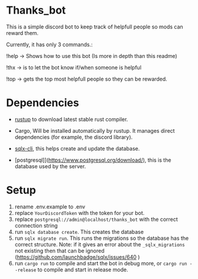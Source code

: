 # Thanks_bot
This is a simple discord bot to keep track of helpfull people so mods can reward them.

Currently, it has only 3 commands.:

!help -> Shows how to use this bot (Is more in depth than this readme)

!thx -> is to let the bot know if/when someone is helpful

!top -> gets the top most helpfull people so they can be rewarded.

# Dependencies
- [rustup](https://www.rust-lang.org/tools/install) to download latest stable rust compiler.

- Cargo, Will be installed automatically by rustup. It manages direct dependencies (for example, the discord library).

- [sqlx-cli](https://crates.io/crates/sqlx-cli), this helps create and update the database.

- [postgresql]](https://www.postgresql.org/download/), this is the database used by the server.

# Setup
1. rename .env.example to .env
2. replace `YourDiscordToken` with the token for your bot.
3. replace `postgresql://admin@localhost/thanks_bot` with the correct connection string
4. run `sqlx database create`. This creates the database
5. run `sqlx migrate run`. This runs the migrations so the database has the correct structure. Note: if it gives an error about the `_sqlx_migrations` not existing then that can be ignored (https://github.com/launchbadge/sqlx/issues/640 ) 
6. run `cargo run` to compile and start the bot in debug more, or `cargo run --release` to compile and start in release mode.